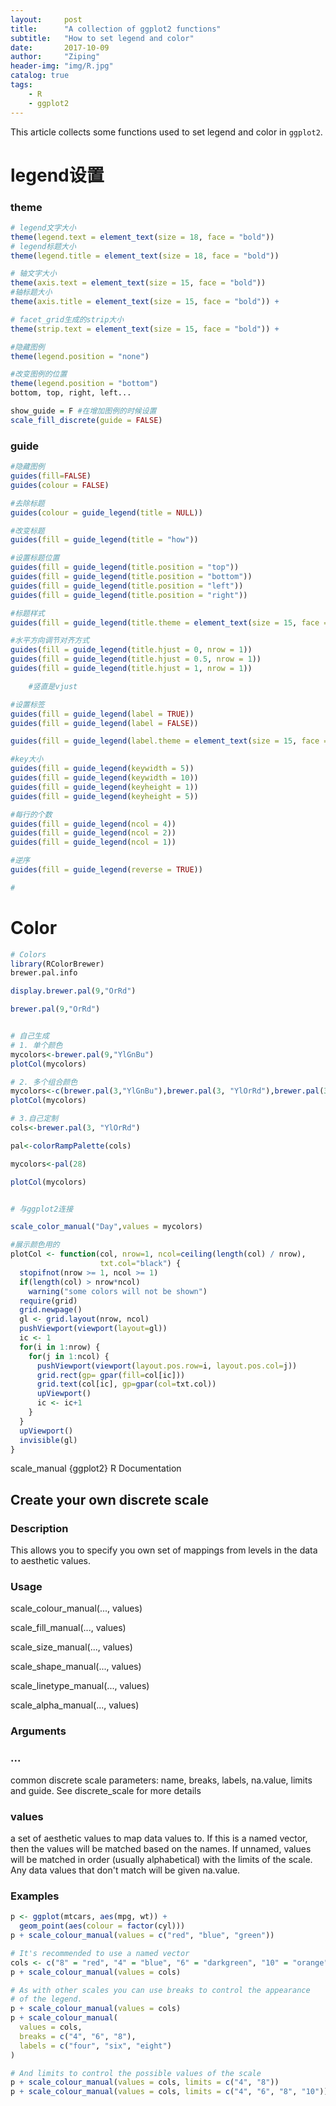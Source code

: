 ```yaml
---
layout:     post
title:      "A collection of ggplot2 functions"
subtitle:   "How to set legend and color"
date:       2017-10-09
author:     "Ziping"
header-img: "img/R.jpg"
catalog: true
tags:
    - R
    - ggplot2
---
```


This article collects some functions used to set legend and color in ``ggplot2``.

# legend设置

### theme

```R
# legend文字大小
theme(legend.text = element_text(size = 18, face = "bold"))
# legend标题大小
theme(legend.title = element_text(size = 18, face = "bold"))

# 轴文字大小
theme(axis.text = element_text(size = 15, face = "bold"))
#轴标题大小
theme(axis.title = element_text(size = 15, face = "bold")) +

# facet_grid生成的strip大小
theme(strip.text = element_text(size = 15, face = "bold")) +

#隐藏图例
theme(legend.position = "none")

#改变图例的位置
theme(legend.position = "bottom")
bottom, top, right, left...

show_guide = F #在增加图例的时候设置
scale_fill_discrete(guide = FALSE)
```

### guide

```R
#隐藏图例
guides(fill=FALSE)
guides(colour = FALSE)

#去除标题
guides(colour = guide_legend(title = NULL))

#改变标题
guides(fill = guide_legend(title = "how"))

#设置标题位置
guides(fill = guide_legend(title.position = "top"))
guides(fill = guide_legend(title.position = "bottom"))
guides(fill = guide_legend(title.position = "left"))
guides(fill = guide_legend(title.position = "right"))

#标题样式
guides(fill = guide_legend(title.theme = element_text(size = 15, face = "italic", colour = "red", angle = 30)))

#水平方向调节对齐方式
guides(fill = guide_legend(title.hjust = 0, nrow = 1))
guides(fill = guide_legend(title.hjust = 0.5, nrow = 1))
guides(fill = guide_legend(title.hjust = 1, nrow = 1))

    #竖直是vjust

#设置标签
guides(fill = guide_legend(label = TRUE))
guides(fill = guide_legend(label = FALSE))

guides(fill = guide_legend(label.theme = element_text(size = 15, face = "italic",colour = "red", angle = 30)))

#key大小
guides(fill = guide_legend(keywidth = 5))
guides(fill = guide_legend(keywidth = 10))
guides(fill = guide_legend(keyheight = 1))
guides(fill = guide_legend(keyheight = 5))

#每行的个数
guides(fill = guide_legend(ncol = 4))
guides(fill = guide_legend(ncol = 2))
guides(fill = guide_legend(ncol = 1))

#逆序
guides(fill = guide_legend(reverse = TRUE))

#
```
# Color

```R
# Colors
library(RColorBrewer)
brewer.pal.info

display.brewer.pal(9,"OrRd")

brewer.pal(9,"OrRd")


# 自己生成
# 1. 单个颜色
mycolors<-brewer.pal(9,"YlGnBu")
plotCol(mycolors)

# 2. 多个组合颜色
mycolors<-c(brewer.pal(3,"YlGnBu"),brewer.pal(3, "YlOrRd"),brewer.pal(3,"PuOr"))
plotCol(mycolors)

# 3.自己定制
cols<-brewer.pal(3, "YlOrRd")

pal<-colorRampPalette(cols)

mycolors<-pal(28)

plotCol(mycolors)


# 与ggplot2连接

scale_color_manual("Day",values = mycolors)

#展示颜色用的
plotCol <- function(col, nrow=1, ncol=ceiling(length(col) / nrow),
                    txt.col="black") {
  stopifnot(nrow >= 1, ncol >= 1)
  if(length(col) > nrow*ncol)
    warning("some colors will not be shown")
  require(grid)
  grid.newpage()
  gl <- grid.layout(nrow, ncol)
  pushViewport(viewport(layout=gl))
  ic <- 1
  for(i in 1:nrow) {
    for(j in 1:ncol) {
      pushViewport(viewport(layout.pos.row=i, layout.pos.col=j))
      grid.rect(gp= gpar(fill=col[ic]))
      grid.text(col[ic], gp=gpar(col=txt.col))
      upViewport()
      ic <- ic+1
    }
  }
  upViewport()
  invisible(gl)
}
```

scale_manual {ggplot2}	R Documentation
## Create your own discrete scale

### Description

This allows you to specify you own set of mappings from levels in the data to aesthetic values.

### Usage

scale_colour_manual(..., values)

scale_fill_manual(..., values)

scale_size_manual(..., values)

scale_shape_manual(..., values)

scale_linetype_manual(..., values)

scale_alpha_manual(..., values)
### Arguments

### ...	
common discrete scale parameters: name, breaks, labels, na.value, limits and guide. See discrete_scale for more details
### values	
a set of aesthetic values to map data values to. If this is a named vector, then the values will be matched based on the names. If unnamed, values will be matched in order (usually alphabetical) with the limits of the scale. Any data values that don't match will be given na.value.
### Examples

```R
p <- ggplot(mtcars, aes(mpg, wt)) +
  geom_point(aes(colour = factor(cyl)))
p + scale_colour_manual(values = c("red", "blue", "green"))

# It's recommended to use a named vector
cols <- c("8" = "red", "4" = "blue", "6" = "darkgreen", "10" = "orange")
p + scale_colour_manual(values = cols)

# As with other scales you can use breaks to control the appearance
# of the legend.
p + scale_colour_manual(values = cols)
p + scale_colour_manual(
  values = cols,
  breaks = c("4", "6", "8"),
  labels = c("four", "six", "eight")
)

# And limits to control the possible values of the scale
p + scale_colour_manual(values = cols, limits = c("4", "8"))
p + scale_colour_manual(values = cols, limits = c("4", "6", "8", "10"))
```